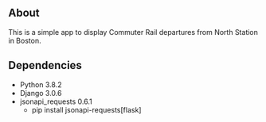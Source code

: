 ## About
This is a simple app to display Commuter Rail departures from North Station in Boston.

## Dependencies
- Python 3.8.2
- Django 3.0.6
- jsonapi_requests 0.6.1
  - pip install jsonapi-requests[flask]
